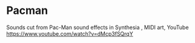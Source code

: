 # Pacman

Sounds cut from Pac-Man sound effects in Synthesia , MIDI art, YouTube
https://www.youtube.com/watch?v=dMcp3fSQrqY
